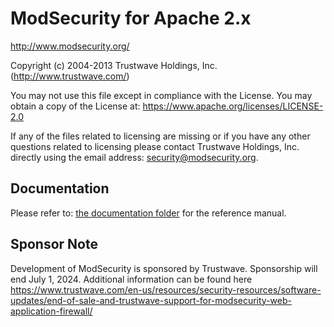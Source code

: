 ModSecurity for Apache 2.x
======

http://www.modsecurity.org/

Copyright (c) 2004-2013 Trustwave Holdings, Inc. (http://www.trustwave.com/)

You may not use this file except in compliance with the License. You may obtain a copy of the License at: https://www.apache.org/licenses/LICENSE-2.0

If any of the files related to licensing are missing or if you have any other questions related to licensing please contact Trustwave Holdings, Inc. directly using the email address: security@modsecurity.org.


## Documentation

Please refer to: [the documentation folder](https://github.com/SpiderLabs/ModSecurity/tree/v2/master/doc) for the reference manual.

## Sponsor Note

Development of ModSecurity is sponsored by Trustwave. Sponsorship will end July 1, 2024. Additional information can be found here https://www.trustwave.com/en-us/resources/security-resources/software-updates/end-of-sale-and-trustwave-support-for-modsecurity-web-application-firewall/
